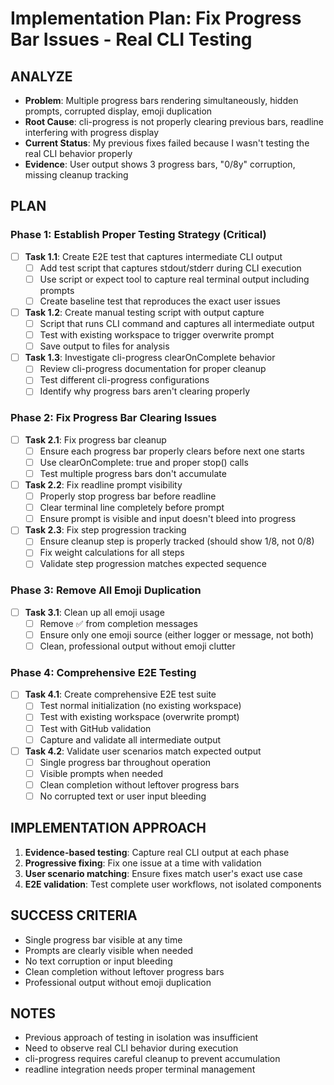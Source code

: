 # Implementation Plan: Fix Progress Bar Issues - Real CLI Testing

## ANALYZE

- **Problem**: Multiple progress bars rendering simultaneously, hidden prompts, corrupted display, emoji duplication
- **Root Cause**: cli-progress is not properly clearing previous bars, readline interfering with progress display
- **Current Status**: My previous fixes failed because I wasn't testing the real CLI behavior properly
- **Evidence**: User output shows 3 progress bars, "0/8y" corruption, missing cleanup tracking

## PLAN

### Phase 1: Establish Proper Testing Strategy (Critical)

- [ ] **Task 1.1**: Create E2E test that captures intermediate CLI output
  - [ ] Add test script that captures stdout/stderr during CLI execution
  - [ ] Use script or expect tool to capture real terminal output including prompts
  - [ ] Create baseline test that reproduces the exact user issues

- [ ] **Task 1.2**: Create manual testing script with output capture
  - [ ] Script that runs CLI command and captures all intermediate output
  - [ ] Test with existing workspace to trigger overwrite prompt
  - [ ] Save output to files for analysis

- [ ] **Task 1.3**: Investigate cli-progress clearOnComplete behavior
  - [ ] Review cli-progress documentation for proper cleanup
  - [ ] Test different cli-progress configurations
  - [ ] Identify why progress bars aren't clearing properly

### Phase 2: Fix Progress Bar Clearing Issues

- [ ] **Task 2.1**: Fix progress bar cleanup
  - [ ] Ensure each progress bar properly clears before next one starts
  - [ ] Use clearOnComplete: true and proper stop() calls
  - [ ] Test multiple progress bars don't accumulate

- [ ] **Task 2.2**: Fix readline prompt visibility
  - [ ] Properly stop progress bar before readline
  - [ ] Clear terminal line completely before prompt
  - [ ] Ensure prompt is visible and input doesn't bleed into progress

- [ ] **Task 2.3**: Fix step progression tracking
  - [ ] Ensure cleanup step is properly tracked (should show 1/8, not 0/8)
  - [ ] Fix weight calculations for all steps
  - [ ] Validate step progression matches expected sequence

### Phase 3: Remove All Emoji Duplication

- [ ] **Task 3.1**: Clean up all emoji usage
  - [ ] Remove ✅ from completion messages
  - [ ] Ensure only one emoji source (either logger or message, not both)
  - [ ] Clean, professional output without emoji clutter

### Phase 4: Comprehensive E2E Testing

- [ ] **Task 4.1**: Create comprehensive E2E test suite
  - [ ] Test normal initialization (no existing workspace)
  - [ ] Test with existing workspace (overwrite prompt)
  - [ ] Test with GitHub validation
  - [ ] Capture and validate all intermediate output

- [ ] **Task 4.2**: Validate user scenarios match expected output
  - [ ] Single progress bar throughout operation
  - [ ] Visible prompts when needed
  - [ ] Clean completion without leftover progress bars
  - [ ] No corrupted text or user input bleeding

## IMPLEMENTATION APPROACH

1. **Evidence-based testing**: Capture real CLI output at each phase
2. **Progressive fixing**: Fix one issue at a time with validation
3. **User scenario matching**: Ensure fixes match user's exact use case
4. **E2E validation**: Test complete user workflows, not isolated components

## SUCCESS CRITERIA

- Single progress bar visible at any time
- Prompts are clearly visible when needed
- No text corruption or input bleeding
- Clean completion without leftover progress bars
- Professional output without emoji duplication

## NOTES

- Previous approach of testing in isolation was insufficient
- Need to observe real CLI behavior during execution
- cli-progress requires careful cleanup to prevent accumulation
- readline integration needs proper terminal management

